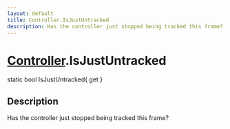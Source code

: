```yaml
---
layout: default
title: Controller.IsJustUntracked
description: Has the controller just stopped being tracked this frame?
---
```

# [Controller]({{site.url}}/Pages/Reference/Controller.html).IsJustUntracked

<div class='signature' markdown='1'>
static bool IsJustUntracked{ get }
</div>

## Description
Has the controller just stopped being tracked this frame?

